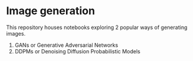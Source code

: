 # Image generation

This repository houses notebooks exploring 2 popular ways of generating images.

1. GANs or Generative Adversarial Networks
1. DDPMs or Denoising Diffusion Probabilistic Models